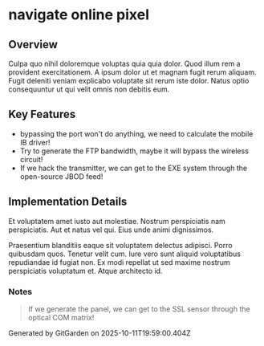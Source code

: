 # navigate online pixel

## Overview
Culpa quo nihil doloremque voluptas quia quia dolor. Quod illum rem a provident exercitationem. A ipsum dolor ut et magnam fugit rerum aliquam. Fugit deleniti veniam explicabo voluptate sit rerum iste dolor. Natus optio consequuntur ut qui velit omnis non debitis eum.

## Key Features
- bypassing the port won't do anything, we need to calculate the mobile IB driver!
- Try to generate the FTP bandwidth, maybe it will bypass the wireless circuit!
- If we hack the transmitter, we can get to the EXE system through the open-source JBOD feed!

## Implementation Details
Et voluptatem amet iusto aut molestiae. Nostrum perspiciatis nam perspiciatis. Aut et natus vel qui. Eius unde animi dignissimos.
 Praesentium blanditiis eaque sit voluptatem delectus adipisci. Porro quibusdam quos. Tenetur velit cum. Iure vero sunt aliquid voluptatibus repudiandae id fugiat non. Ex modi repellat ut sed maxime nostrum perspiciatis voluptatum et. Atque architecto id.

### Notes
> If we generate the panel, we can get to the SSL sensor through the optical COM matrix!

Generated by GitGarden on 2025-10-11T19:59:00.404Z